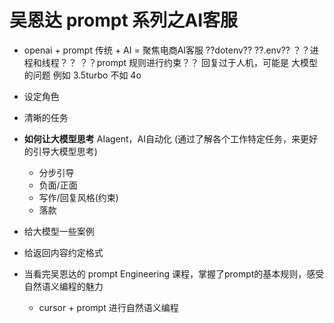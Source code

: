 # 吴恩达 prompt 系列之AI客服

- openai + prompt
   传统 + AI = 聚焦电商AI客服
   ??dotenv??  ??.env??  ？？进程和线程？？ ？？prompt 规则进行约束？？
   回复过于人机，可能是 大模型的问题  例如 3.5turbo 不如  4o

- 设定角色
- 清晰的任务
- **如何让大模型思考**   AIagent，AI自动化
(通过了解各个工作特定任务，来更好的引导大模型思考)
  - 分步引导
   - 负面/正面
   - 写作/回复风格(约束)
   - 落款

- 给大模型一些案例
- 给返回内容约定格式

- 当看完吴恩达的 prompt Engineering 课程，掌握了prompt的基本规则，感受自然语义编程的魅力

  - cursor + prompt  进行自然语义编程
